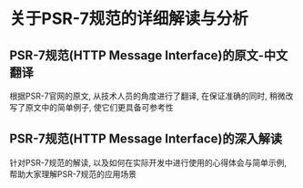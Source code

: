 # 关于PSR-7规范的详细解读与分析

## PSR-7规范(HTTP Message Interface)的原文-中文翻译

根据PSR-7官网的原文, 从技术人员的角度进行了翻译, 在保证准确的同时, 稍微改写了原文中的简单例子, 使它们更具备可参考性

## PSR-7规范(HTTP Message Interface)的深入解读

针对PSR-7规范的解读, 以及如何在实际开发中进行使用的心得体会与简单示例, 帮助大家理解PSR-7规范的应用场景